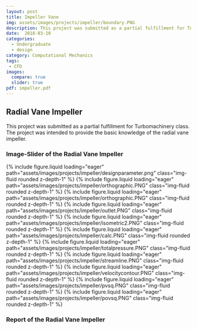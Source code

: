 ```yaml
---
layout: post
title: Impeller Vane
img: assets/images/projects/impeller/boundary.PNG
description: This project was submitted as a partial fulfillment for Turbomachinery class. The project was intended to provide the basic knowledge of the radial vane impeller. 
date:  2018-03-10
categories:
  - Undergraduate
  - design
category: Computational Mechanics
tags:
 - CFD
images:
  compare: true
  slider: true
pdf: impeller.pdf
---
```


## Radial Vane Impeller

This project was submitted as a partial fulfillment for Turbomachinery class. The project was intended to provide the basic knowledge of the radial vane impeller.

### Image-Slider of the Radial Vane Impeller
<swiper-container keyboard="true" navigation="true" pagination="true" pagination-clickable="true" pagination-dynamic-bullets="true" rewind="true">
    <swiper-slide>{% include figure.liquid loading="eager" path="assets/images/projects/impeller/designparameter.png" class="img-fluid rounded z-depth-1" %}</swiper-slide>
    <swiper-slide>{% include figure.liquid loading="eager" path="assets/images/projects/impeller/orthographic.PNG" class="img-fluid rounded z-depth-1" %}</swiper-slide>
    <swiper-slide>{% include figure.liquid loading="eager" path="assets/images/projects/impeller/orthographic.PNG" class="img-fluid rounded z-depth-1" %}</swiper-slide>
    <swiper-slide>{% include figure.liquid loading="eager" path="assets/images/projects/impeller/outlet.PNG" class="img-fluid rounded z-depth-1" %}</swiper-slide>
    <swiper-slide>{% include figure.liquid loading="eager" path="assets/images/projects/impeller/isometric2.PNG" class="img-fluid rounded z-depth-1" %}</swiper-slide>
    <swiper-slide>{% include figure.liquid loading="eager" path="assets/images/projects/impeller/calc.PNG" class="img-fluid rounded z-depth-1" %}</swiper-slide>
    <swiper-slide>{% include figure.liquid loading="eager" path="assets/images/projects/impeller/totalpressure.PNG" class="img-fluid rounded z-depth-1" %}</swiper-slide>
    <swiper-slide>{% include figure.liquid loading="eager" path="assets/images/projects/impeller/streamline.PNG" class="img-fluid rounded z-depth-1" %}</swiper-slide>
    <swiper-slide>{% include figure.liquid loading="eager" path="assets/images/projects/impeller/velocitycontour.PNG" class="img-fluid rounded z-depth-1" %}</swiper-slide>
    <swiper-slide>{% include figure.liquid loading="eager" path="assets/images/projects/impeller/pvsq.PNG" class="img-fluid rounded z-depth-1" %}</swiper-slide>
    <swiper-slide>{% include figure.liquid loading="eager" path="assets/images/projects/impeller/povsq.PNG" class="img-fluid rounded z-depth-1" %}</swiper-slide>
</swiper-container>

<br>

### Report of the Radial Vane Impeller

<div class="embed-pdf">
<object data="{{ site.url }}{{ site.baseurl }}assets/images/projects/impeller/impeller.pdf" width="100%" height="100%" type="application/pdf"></object>
</div>

<!-- ![this]({{ site.url }}{{ site.baseurl }}/images/projects/munal/clcd.png) -->

<div class="resume-pdf">
    <object data="{{ page.pdf | prepend: 'assets/images/projects/impeller/' | relative_url}}" width="100%" height="825" type="application/pdf"></object>
</div>
